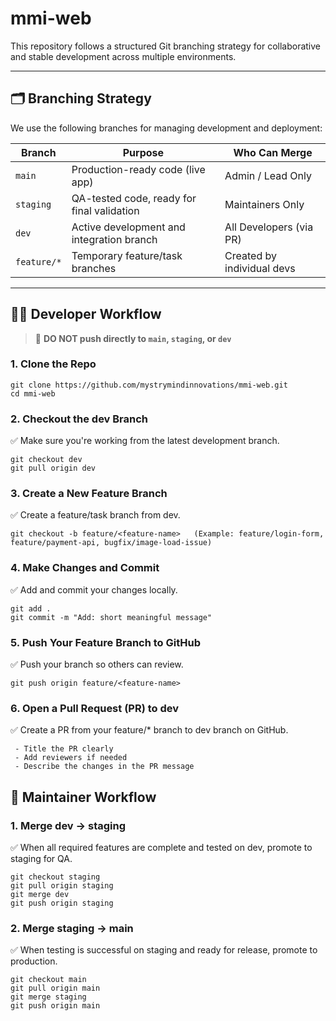 # mmi-web

This repository follows a structured Git branching strategy for collaborative and stable development across multiple environments.

---

## 🗂️ Branching Strategy

We use the following branches for managing development and deployment:

| Branch       | Purpose                                      | Who Can Merge               |
|--------------|----------------------------------------------|-----------------------------|
| `main`       | Production-ready code (live app)             | Admin / Lead Only           |
| `staging`    | QA-tested code, ready for final validation   | Maintainers Only            |
| `dev`        | Active development and integration branch    | All Developers (via PR)     |
| `feature/*`  | Temporary feature/task branches              | Created by individual devs  |

---

## 🧑‍💻 Developer Workflow
> 🚫 **DO NOT push directly to `main`, `staging`, or `dev`**

### 1. Clone the Repo
```
git clone https://github.com/mystrymindinnovations/mmi-web.git
cd mmi-web
``` 

### 2. Checkout the dev Branch
✅ Make sure you're working from the latest development branch.
```
git checkout dev
git pull origin dev
```

### 3. Create a New Feature Branch
✅ Create a feature/task branch from dev.
```
git checkout -b feature/<feature-name>   (Example: feature/login-form, feature/payment-api, bugfix/image-load-issue)
```

### 4. Make Changes and Commit
✅ Add and commit your changes locally.
```
git add .
git commit -m "Add: short meaningful message"
```

### 5. Push Your Feature Branch to GitHub
✅ Push your branch so others can review.
```
git push origin feature/<feature-name>
```

### 6. Open a Pull Request (PR) to dev
✅ Create a PR from your feature/* branch to dev branch on GitHub.
```
 - Title the PR clearly
 - Add reviewers if needed
 - Describe the changes in the PR message
```


## 🔄 Maintainer Workflow

### 1. Merge dev → staging
✅ When all required features are complete and tested on dev, promote to staging for QA.
```
git checkout staging
git pull origin staging
git merge dev
git push origin staging
```

### 2. Merge staging → main
✅ When testing is successful on staging and ready for release, promote to production.
```
git checkout main
git pull origin main
git merge staging
git push origin main
```
